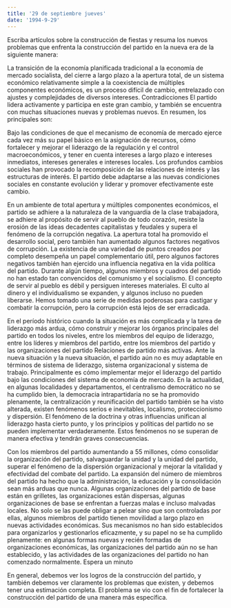 ```yaml
---
title: '29 de septiembre jueves'
date: '1994-9-29'
---
```


Escriba artículos sobre la construcción de fiestas y resuma los nuevos problemas que enfrenta la construcción del partido en la nueva era de la siguiente manera:

La transición de la economía planificada tradicional a la economía de mercado socialista, del cierre a largo plazo a la apertura total, de un sistema económico relativamente simple a la coexistencia de múltiples componentes económicos, es un proceso difícil de cambio, entrelazado con ajustes y complejidades de diversos intereses. Contradicciones El partido lidera activamente y participa en este gran cambio, y también se encuentra con muchas situaciones nuevas y problemas nuevos. En resumen, los principales son:

Bajo las condiciones de que el mecanismo de economía de mercado ejerce cada vez más su papel básico en la asignación de recursos, cómo fortalecer y mejorar el liderazgo de la regulación y el control macroeconómicos, y tener en cuenta intereses a largo plazo e intereses inmediatos, intereses generales e intereses locales. Los profundos cambios sociales han provocado la recomposición de las relaciones de interés y las estructuras de interés. El partido debe adaptarse a las nuevas condiciones sociales en constante evolución y liderar y promover efectivamente este cambio.

En un ambiente de total apertura y múltiples componentes económicos, el partido se adhiere a la naturaleza de la vanguardia de la clase trabajadora, se adhiere al propósito de servir al pueblo de todo corazón, resiste la erosión de las ideas decadentes capitalistas y feudales y supera el fenómeno de la corrupción negativa. La apertura total ha promovido el desarrollo social, pero también han aumentado algunos factores negativos de corrupción. La existencia de una variedad de puntos creados por completo desempeña un papel complementario útil, pero algunos factores negativos también han ejercido una influencia negativa en la vida política del partido. Durante algún tiempo, algunos miembros y cuadros del partido no han estado tan convencidos del comunismo y el socialismo. El concepto de servir al pueblo es débil y persiguen intereses materiales. El culto al dinero y el individualismo se expanden, y algunos incluso no pueden liberarse. Hemos tomado una serie de medidas poderosas para castigar y combatir la corrupción, pero la corrupción está lejos de ser erradicada.

En el período histórico cuando la situación es más complicada y la tarea de liderazgo más ardua, cómo construir y mejorar los órganos principales del partido en todos los niveles, entre los miembros del equipo de liderazgo, entre los líderes y miembros del partido, entre los miembros del partido y las organizaciones del partido Relaciones de partido más activas. Ante la nueva situación y la nueva situación, el partido aún no es muy adaptable en términos de sistema de liderazgo, sistema organizacional y sistema de trabajo. Principalmente es cómo implementar mejor el liderazgo del partido bajo las condiciones del sistema de economía de mercado. En la actualidad, en algunas localidades y departamentos, el centralismo democrático no se ha cumplido bien, la democracia intrapartidaria no se ha promovido plenamente, la centralización y reunificación del partido también se ha visto alterada, existen fenómenos serios e inevitables, localismo, proteccionismo y dispersión. El fenómeno de la doctrina y otras influencias unifican al liderazgo hasta cierto punto, y los principios y políticas del partido no se pueden implementar verdaderamente. Estos fenómenos no se superan de manera efectiva y tendrán graves consecuencias.

Con los miembros del partido aumentando a 55 millones, cómo consolidar la organización del partido, salvaguardar la unidad y la unidad del partido, superar el fenómeno de la dispersión organizacional y mejorar la vitalidad y efectividad del combate del partido. La expansión del número de miembros del partido ha hecho que la administración, la educación y la consolidación sean más arduas que nunca. Algunas organizaciones del partido de base están en grilletes, las organizaciones están dispersas, algunas organizaciones de base se enfrentan a fuerzas malas e incluso malvadas locales. No solo se las puede obligar a pelear sino que son controladas por ellas, algunos miembros del partido tienen movilidad a largo plazo en nuevas actividades económicas. Sus mecanismos no han sido establecidos para organizarlos y gestionarlos eficazmente, y su papel no se ha cumplido plenamente: en algunas formas nuevas y recién formadas de organizaciones económicas, las organizaciones del partido aún no se han establecido, y las actividades de las organizaciones del partido no han comenzado normalmente. Espera un minuto

En general, debemos ver los logros de la construcción del partido, y también debemos ver claramente los problemas que existen, y debemos tener una estimación completa. El problema se vio con el fin de fortalecer la construcción del partido de una manera más específica.

